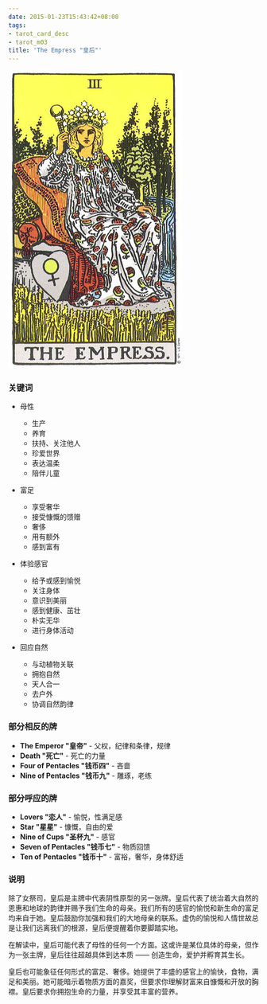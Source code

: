 ```yaml
---
date: 2015-01-23T15:43:42+08:00
tags:
- tarot_card_desc
- tarot_m03
title: 'The Empress "皇后"'
---
```


![](/img/tarot/big/maj03.jpg)

<!--more-->

### 关键词

+ 母性

  - 生产
  - 养育
  - 扶持、关注他人
  - 珍爱世界
  - 表达温柔
  - 陪伴儿童

+ 富足

  - 享受奢华
  - 接受慷慨的馈赠
  - 奢侈
  - 用有额外
  - 感到富有

+ 体验感官

  - 给予或感到愉悦
  - 关注身体
  - 意识到美丽
  - 感到健康、茁壮
  - 朴实无华
  - 进行身体活动

+ 回应自然

  - 与动植物关联
  - 拥抱自然
  - 天人合一
  - 去户外
  - 协调自然韵律

### 部分相反的牌

+ **The Emperor "皇帝"** - 父权，纪律和条律，规律
+ **Death "死亡"** - 死亡的力量
+ **Four of Pentacles "钱币四"** - 吝啬
+ **Nine of Pentacles "钱币九"** - 雕琢，老练

### 部分呼应的牌

+ **Lovers "恋人"** - 愉悦，性满足感
+ **Star "星星"** - 慷慨，自由的爱
+ **Nine of Cups "圣杯九"** - 感官
+ **Seven of Pentacles "钱币七"** - 物质回馈
+ **Ten of Pentacles "钱币十"** - 富裕，奢华，身体舒适


### 说明

除了女祭司，皇后是主牌中代表阴性原型的另一张牌。皇后代表了统治着大自然的恩惠和地球的韵律并赐予我们生命的母亲。我们所有的感官的愉悦和新生命的富足均来自于她。皇后鼓励你加强和我们的大地母亲的联系。虚伪的愉悦和人情世故总是让我们远离我们的根源，皇后便提醒着你要脚踏实地。

在解读中，皇后可能代表了母性的任何一个方面。这或许是某位具体的母亲，但作为一张主牌，皇后往往超越具体到达本质 —— 创造生命，爱护并孵育其生长。

皇后也可能象征任何形式的富足、奢侈。她提供了丰盛的感官上的愉快，食物，满足和美丽。她可能暗示着物质方面的嘉奖，但要求你理解财富来自慷慨和开放的胸襟。皇后要求你拥抱生命的力量，并享受其丰富的营养。

